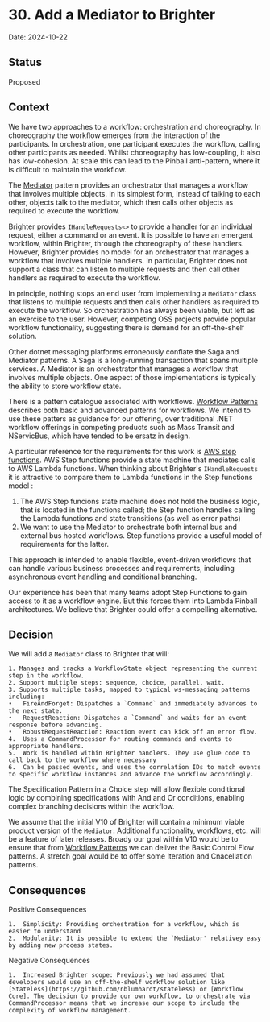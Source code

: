 # 30. Add a Mediator to Brighter 

Date: 2024-10-22

## Status

Proposed

## Context
We have two approaches to a workflow: orchestration and choreography. In choreography the workflow emerges from the interaction of the participants. In orchestration, one participant executes the workflow, calling other participants as needed. Whilst choreography has low-coupling, it also has low-cohesion. At scale this can lead to the Pinball anti-pattern, where it is difficult to maintain the workflow.

The [Mediator](https://www.oodesign.com/mediator-pattern) pattern provides an orchestrator that manages a workflow that involves multiple objects. In its simplest form, instead of talking to each other, objects talk to the mediator, which then calls other objects as required to execute the workflow.

Brighter provides `IHandleRequests<>` to provide a handler for an individual request, either a command or an event. It is possible to have an emergent workflow, within Brighter, through the choreography of these handlers. However, Brighter provides no model for an orchestrator that manages a workflow that involves multiple handlers. In particular, Brighter does not support a class that can listen to multiple requests and then call other handlers as required to execute the workflow.

In principle, nothing stops an end user from implementing a `Mediator` class that listens to multiple requests and then calls other handlers as required to execute the workflow.  So orchestration has always been viable, but left as an exercise to the user. However, competing OSS projects provide popular workflow functionality, suggesting there is demand for an off-the-shelf solution.

Other dotnet messaging platforms erroneously conflate the Saga and Mediator patterns. A Saga is a long-running transaction that spans multiple services. A Mediator is an orchestrator that manages a workflow that involves multiple objects. One aspect of those implementations is typically the ability to store workflow state. 

There is a pattern catalogue associated with workflows. [Workflow Patterns](http://www.workflowpatterns.com/patterns/control/index.php) describes both basic and advanced patterns for workflows. We intend to use these patters as guidance for our offering, over traditional .NET workflow offerings in competing products such as Mass Transit and NServicBus, which have tended to be ersatz in design.

A particular reference for the requirements for this work is [AWS step functions](https://states-language.net/spec.html). AWS Step functions provide a state machine that mediates calls to AWS Lambda functions. When thinking about Brighter's `IHandleRequests` it is attractive to compare them to Lambda functions in the Step functions model :

  1.  The AWS Step funcions state machine does not hold the business logic, that is located in the functions called; the Step function handles calling the Lambda functions and state transitions (as well as error paths)
  2.  We want to use the Mediator to orchestrate both internal bus and external bus hosted workflows. Step functions provide a useful model of requirements for the latter.

This approach is intended to enable flexible, event-driven workflows that can handle various business processes and requirements, including asynchronous event handling and conditional branching.

Our experience has been that many teams adopt Step Functions to gain access to it as a workflow engine. But this forces them into Lambda Pinball architectures. We believe that Brighter could offer a compelling alternative.

## Decision

We will add a `Mediator` class to Brighter that will: 

	1. Manages and tracks a WorkflowState object representing the current step in the workflow.
    2. Support multiple steps: sequence, choice, parallel, wait.
	3. Supports multiple tasks, mapped to typical ws-messaging patterns including:
	•	FireAndForget: Dispatches a `Command` and immediately advances to the next state.
	•	RequestReaction: Dispatches a `Command` and waits for an event response before advancing.
    •	RobustRequestReaction: Reaction event can kick off an error flow. 
	4.	Uses a CommandProcessor for routing commands and events to appropriate handlers.
    5.  Work is handled within Brighter handlers. They use glue code to call back to the workflow where necessary 
	6.	Can be passed events, and uses the correlation IDs to match events to specific workflow instances and advance the workflow accordingly.

The Specification Pattern in a Choice step will allow flexible conditional logic by combining specifications with And and Or conditions, enabling complex branching decisions within the workflow.

We assume that the initial V10 of Brighter will contain a minimum viable product version of the `Mediator`. Additional functionality, workflows, etc. will be a feature of later releases. Broady our goal within V10 would be to ensure that from [Workflow Patterns](http://www.workflowpatterns.com/patterns/control/index.php) we can deliver the Basic Control Flow patterns. A stretch goal would be to offer some Iteration and Cnacellation patterns.

## Consequences

Positive Consequences

	1.	Simplicity: Providing orchestration for a workflow, which is easier to understand 
	2.	Modularity: It is possible to extend the `Mediator' relativey easy by adding new process states.

Negative Consequences

    1.  Increased Brighter scope: Previously we had assumed that developers would use an off-the-shelf workflow solution like [Stateless](https://github.com/nblumhardt/stateless) or [Workflow Core]. The decision to provide our own workflow, to orchestrate via CommandProcessor means that we increase our scope to include the complexity of workflow management.